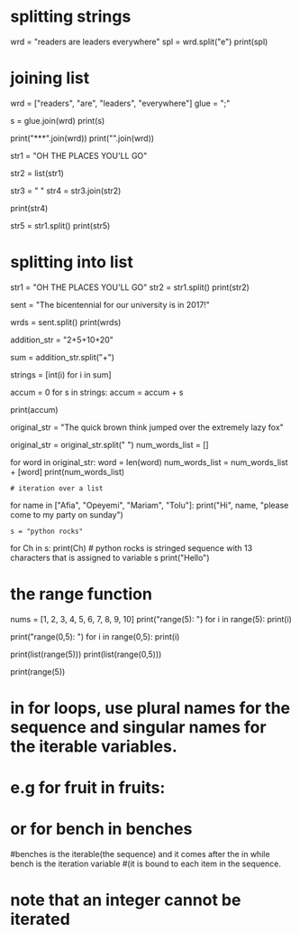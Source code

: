 # splitting strings

wrd = "readers are leaders everywhere"
spl = wrd.split("e")
print(spl)



# joining list

wrd = ["readers", "are", "leaders", "everywhere"]
glue = ";"

s = glue.join(wrd)
print(s)

print("***".join(wrd))
print("".join(wrd))





str1 = "OH THE PLACES YOU'LL GO"

str2 = list(str1)

str3 = " "
str4 = str3.join(str2)


print(str4)

str5 = str1.split()
print(str5)




# splitting into list

str1 = "OH THE PLACES YOU'LL GO"
str2 = str1.split()
print(str2)




sent = "The bicentennial for our university is in 2017!"

wrds = sent.split()
print(wrds)





addition_str = "2+5+10+20"

sum = addition_str.split("+")

strings = [int(i) for i in sum]

accum = 0
for s in strings:
    accum = accum + s
  
print(accum)
  
    
    
    
    
 original_str = "The quick brown think jumped over the extremely lazy fox"

original_str = original_str.split(" ")
num_words_list = []



for word in original_str:
    word = len(word)
    num_words_list = num_words_list + [word]
print(num_words_list)
         
    
    
    
    
    # iteration over a list

for name in ["Afia", "Opeyemi", "Mariam", "Tolu"]:
    print("Hi", name,  "please come to my party on sunday")
    
    
    
    
    
    
    s = "python rocks"
for Ch in s:
    print(Ch) # python rocks is stringed sequence with 13 characters that is assigned to variable s
    print("Hello")
    
    
    
    
   # the range function

nums = [1, 2, 3, 4, 5, 6, 7, 8, 9, 10]
print("range(5): ")
for i in range(5):
    print(i)
    
print("range(0,5): ")
for i in range(0,5):
    print(i)
    
    
print(list(range(5)))
print(list(range(0,5)))


print(range(5))





# in for loops, use plural names for the sequence and singular names for the iterable variables.

# e.g for fruit in fruits:
#    or for bench in benches

#benches is the iterable(the sequence) and it comes after the in while bench is the iteration variable
#(it is bound to each item in the sequence.

# note that an integer cannot be iterated


    
